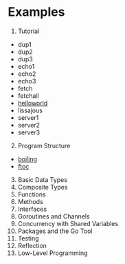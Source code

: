 # Examples

1. Tutorial
  - dup1
  - dup2
  - dup3
  - echo1
  - echo2
  - echo3
  - fetch
  - fetchall
  - [helloworld](https://play.golang.org/p/S8HfNUCy13U)
  - lissajous
  - server1
  - server2
  - server3
2. Program Structure
  - [boiling](https://play.golang.org/p/u1EUdy7zUeB)
  - [ftoc](https://play.golang.org/p/zMgM-G38xaF)
3. Basic Data Types
4. Composite Types
5. Functions
6. Methods 
7. Interfaces
8. Goroutines and Channels
9. Concurrency with Shared Variables
10. Packages and the Go Tool
11. Testing
12. Reflection
13. Low-Level Programming
